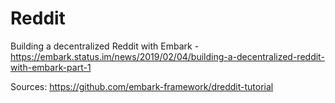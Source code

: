 # Reddit

Building a decentralized Reddit with Embark - <https://embark.status.im/news/2019/02/04/building-a-decentralized-reddit-with-embark-part-1>

Sources: <https://github.com/embark-framework/dreddit-tutorial>



